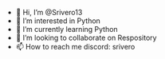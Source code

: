 - 👋 Hi, I’m @Srivero13
- 👀 I’m interested in Python
- 🌱 I’m currently learning Python
- 💞️ I’m looking to collaborate on Respository
- 📫 How to reach me discord: srivero

<!---
Srivero13/Srivero13 is a ✨ special ✨ repository because its `README.md` (this file) appears on your GitHub profile.
You can click the Preview link to take a look at your changes.
--->
